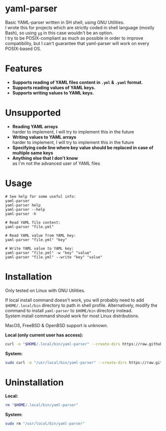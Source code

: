 # yaml-parser
Basic YAML-parser written in SH shell, using GNU Utilities.  
I wrote this for projects which are strictly coded in shell language (mostly Bash), so using [`yq`](https://github.com/mikefarah/yq) in this case wouldn't be an option.  
I try to be POSIX-compliant as much as possible in order to improve compatibility, but I can't guarantee that yaml-parser will work on every POSIX-based OS.

# Features
- **Supports reading of YAML files content in `.yml` & `.yaml` format.**
- **Supports reading values of YAML keys.**
- **Supports writing values to YAML keys.**

# Unsupported
- **Reading YAML arrays**  
  harder to implement, I will try to implement this in the future
- **Writing values to YAML arrays**  
  harder to implement, I will try to implement this in the future
- **Specifying code line where key value should be replaced in case of multiple same keys**
- **Anything else that I don't know**  
  as I'm not the advanced user of YAML files

# Usage
```
# See help for some useful info:
yaml-parser
yaml-parser help
yaml-parser --help
yaml-parser -h

# Read YAML file content:
yaml-parser "file.yml"

# Read YAML value from YAML key:
yaml-parser "file.yml" "key"

# Write YAML value to YAML key:
yaml-parser "file.yml" -w "key" "value"
yaml-parser "file.yml" --write "key" "value"
```

# Installation

Only tested on Linux with GNU Utilities.

If local install command doesn't work, you will probably need to add `$HOME/.local/bin` directory to path in shell profile.
Alternatively, modify the command to install `yaml-parser` to `$HOME/bin` directory instead.  
System install command should work for most Linux distributions.

MacOS, FreeBSD & OpenBSD support is unknown.

**Local (only current user has access):**
```sh
curl -o "$HOME/.local/bin/yaml-parser" --create-dirs https://raw.githubusercontent.com/fiftydinar/yaml-parser/main/yaml-parser && chmod +x "$HOME/.local/bin/yaml-parser"
```

**System:**
```sh
sudo curl -o "/usr/local/bin/yaml-parser" --create-dirs https://raw.githubusercontent.com/fiftydinar/yaml-parser/main/yaml-parser && sudo chmod +x "/usr/local/bin/yaml-parser"
```

# Uninstallation

**Local:**
```sh
rm "$HOME/.local/bin/yaml-parser"
```

**System:**
```sh
sudo rm "/usr/local/bin/yaml-parser"
```

